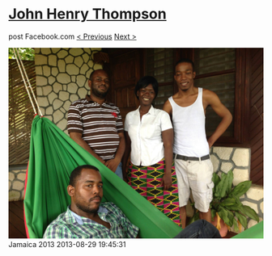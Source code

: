 # [John Henry Thompson](../README.md)
post Facebook.com
[< Previous](2013-08-29-37.md) [Next >](2013-08-29-39.md)

[![](../media/2013-08-29/Jamaica-2049.jpg)](../README.md)
Jamaica 2013
2013-08-29 19:45:31